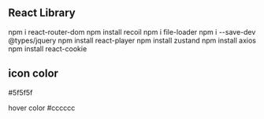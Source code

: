 ## React Library

npm i react-router-dom
npm install recoil
npm i file-loader
npm i --save-dev @types/jquery
npm install react-player
npm install zustand
npm install axios
npm install react-cookie

<!-- playlist 드래그 기능에 사용 -->

## icon color

#5f5f5f

hover color
#cccccc
